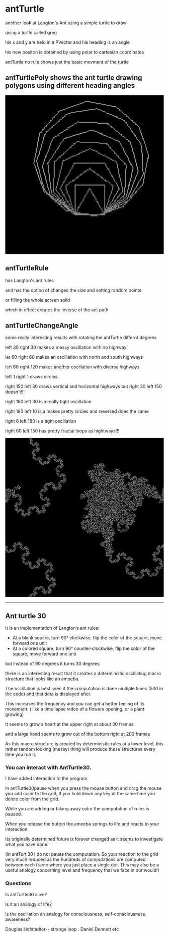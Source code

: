 # antTurtle
another look at Langton's Ant using a simple turtle to draw

using a turtle called greg 

his x and y are held in a PVector and his heading is an angle

his new positon is obtained by using polar to cartesian coordinates


antTurtle no rule shows just the basic movment of the turtle


## antTurtlePoly shows the ant turtle drawing polygons using different heading angles

![antPoly](/antTurtlePoly/antTurtlePoly.png)



## antTurtleRule 

has Langton's ant rules 

and has the option of changes the size and setting random points 

or filling the whole screen solid

which in effect creates the inverse of the ant path

## antTurtleChangeAngle

some really interesting results with rotating the antTurtle differnt degrees

left 30 right 30 makes a messy oscillation with no highway

let 60 right 60 makes an oscillation with north and south highways

left 60 right 120 makes another oscillation with diverse highways

left 1 right 1 draws circles

right 150 left 30 draws vertical and horizontal highways  but right 30 left 150 doesn't!!!

right 180 left 30 is a really tight oscillation

right 180 left 10 is a makes pretty circles  and reversed does the same

right 6 left 180 is a tight oscillation

right 60 left 150 has pretty fractal loops as hightways!!!

![antTurtle60R150L](/antTurtleChangeAngle/antTurtle563.png)

____
## Ant turtle 30

It is an implementation of Langton’s ant rules:

- At a blank square, turn 90° clockwise, flip the color of the square, move forward one unit 
- At a colored square, turn 90° counter-clockwise, flip the color of the square, move forward one unit

but instead of 90 degrees it turns 30 degrees

there is an interesting result that it creates a deterministic oscillating macro structure that looks like an amoeba.

The oscillation is best seen if the computation is done multiple times (500 in the code) and that data is displayed after. 

This increases the frequency and you can get a better feeling of its movement. ( like a time lapse video of a flowers opening, or a plant growing) 

It seems to grow a heart at the upper right at about 30 frames

and a large hand seems to grow out of the bottom right at 200 frames

As this macro structure is created by deterministic rules at a lower level,
this rather random looking (messy) thing will produce these structures every time you run it.

### You can interact with AntTurtle30.

I have added interaction to the program.

In antTurtle30pause when you press the mouse button and drag the mouse you add 
color to the grid,  if you hold down any key at the same time you delete color from the grid.

While you are adding or taking away color the computation of rules is paused. 

When you release the button the amoeba springs to life and reacts to your interaction.

Its originally determined future is forever changed as it seems to investigate what you have done. 

(in antTurtl30 I do not pause the computation. So your reaction to the grid very much reduced as the hundreds of computations are computed between each frame where you just place a single dot. This may also be a useful analogy concerning level and frequency that we face in our would!)

### Questions 

Is antTurtle30 alive?

Is it an analogy of life?

Is the oscillation an analogy for consciousness, self-consciousness, awareness? 

Douglas Hofstadter-- strange loop . Daniel Dennett  etc



 


 


